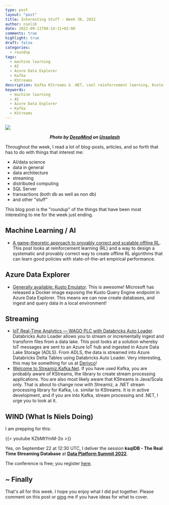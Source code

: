 ```yaml
---
type: post
layout: "post"
title: Interesting Stuff - Week 36, 2022
author: nielsb
date: 2022-09-11T08:14:11+02:00
comments: true
highlight: true
draft: false
categories:
  - roundup
tags:
  - machine learning
  - AI
  - Azure Data Explorer
  - Kafka
  - KStreams
description: Kafka KStreams & .NET, cool reinforcement learning, Kusto emulator, Niels at DPS 2022, and other interesting topics.
keywords:
  - machine learning
  - AI
  - Azure Data Explorer
  - Kafka
  - KStreams  
---
```


![](/images/posts/deepmind.jpg)

**<p style="text-align: center;"><em>Photo by <a href="https://unsplash.com/@deepmind?utm_source=unsplash&utm_medium=referral&utm_content=creditCopyText">DeepMind</a> on <a href="https://unsplash.com/s/photos/reinforcement-learning?utm_source=unsplash&utm_medium=referral&utm_content=creditCopyText">Unsplash</a></em></p>**

Throughout the week, I read a lot of blog-posts, articles, and so forth that has to do with things that interest me:

* AI/data science
* data in general
* data architecture
* streaming
* distributed computing
* SQL Server
* transactions (both db as well as non db)
* and other "stuff"

This blog post is the "roundup" of the things that have been most interesting to me for the week just ending.

<!--more-->

## Machine Learning / AI

* [A game-theoretic approach to provably correct and scalable offline RL][1]. This post looks at reinforcement learning (RL) and a way to design a systematic and provably correct way to create offline RL algorithms that can learn good policies with state-of-the-art empirical performance.

## Azure Data Explorer

* [Generally available: Kusto Emulator][2]. This is awesome! Microsoft has released a Docker image exposing the Kusto Query Engine endpoint in Azure Data Explorer. This means we can now create databases, and ingest and query data in a local environment!

## Streaming

* [IoT Real-Time Analytics — WAGO PLC with Databricks Auto Loader][3]. Databricks Auto Loader allows you to stream or incrementally ingest and transform files from a data lake. This post looks at a solution whereby IoT messages are sent to an Azure IoT hub and ingested in Azure Data Lake Storage (ADLS). From ADLS, the data is streamed into Azure Databricks Delta Tables using Databricks Auto Loader. Very interesting, this may be something for us at [Derivco](/derivco)!
* [Welcome to Streamiz.Kafka.Net][4]. If you have used Kafka, you are probably aware of KStreams, the library to create stream processing applications. You are also most likely aware that KStreams is Java/Scala only. That is about to change now with Streamiz, a .NET stream processing library for Kafka, i.e. similar to KStreams. It is in active development, and if you are into Kafka, stream processing and .NET, I urge you to look at it.

## WIND (What Is Niels Doing)

I am prepping for this:

{{< youtube KZbMtYmM-2o >}}

Yes, on September 22 at 12:30 UTC, I deliver the session **ksqlDB - The Real Time Streaming Database** at [**Data Platform Summit 2022**][5].

The conference is free; you register [here][6].

## ~ Finally

That's all for this week. I hope you enjoy what I did put together. Please comment on this post or [ping][ma] me if you have ideas for what to cover.

[ma]: mailto:niels.it.berglund@gmail.com
[mp]: https://blog.acolyer.org
[iq]: https://www.infoq.com/
[ew]: http://sqlonice.com/
[re]: http://blog.revolutionanalytics.com
[sqsk]: https://www.sqlskills.com
[mdaveyblog]: https://mdavey.wordpress.com/
[charlblog]: https://charlla.com/

[jovpop]: https://twitter.com/JovanPop_MSFT
[bobw]: https://twitter.com/bobwardms
[revod]: https://twitter.com/revodavid
[lonny]: https://twitter.com/sqL_handLe
[ewtw]: https://twitter.com/sqlOnIce
[buckw]: https://twitter.com/BuckWoodyMSFT
[mattw]: https://twitter.com/matthewwarren
[murba]: https://twitter.com/muratdemirbas
[daveda]: https://twitter.com/davidthecoder
[adcol]: https://twitter.com/adriancolyer
[jesrod]: https://twitter.com/jrdothoughts
[tomaz]: https://twitter.com/tomaz_tsql
[dataart]: https://twitter.com/dataartisans
[luis]: https://twitter.com/luis_de_sousa
[benstop]: https://twitter.com/benstopford
[conflu]: https://twitter.com/confluentinc
[tylert]: https://twitter.com/tyler_treat
[andrewng]: https://twitter.com/AndrewYNg
[lawr]: https://twitter.com/bytezn
[jue]: https://twitter.com/b0rk
[yan]: https://twitter.com/theburningmonk
[danny]: https://twitter.com/g9yuayon
[rmoff]: https://twitter.com/rmoff
[ryansw]: https://twitter.com/ryanswanstrom
[pabloc]: https://twitter.com/pabloc_ds
[mklep]: https://twitter.com/martinkl
[mdavey]: https://twitter.com/matt_davey
[jboner]: https://twitter.com/jboner
[joeduff]: https://twitter.com/funcOfJoe
[charl]: https://twitter.com/charllamprecht
[dbricks]: https://twitter.com/databricks
[adsit]: https://twitter.com/SitnikAdam
[vicky]: https://twitter.com/vickyharp
[dscentral]: https://twitter.com/DataScienceCtrl
[natemc]: https://twitter.com/natemcmaster
[ads]: https://twitter.com/azuredatastudio
[travw]: https://twitter.com/radtravis
[emilk]: https://twitter.com/IsTheArchitect
[netflx]: https://netflixtechblog.com/

[1]: https://www.microsoft.com/en-us/research/blog/a-game-theoretic-approach-to-provably-correct-and-scalable-offline-rl/
[2]: https://techcommunity.microsoft.com/t5/azure-data-explorer-blog/generally-available-kusto-emulator/ba-p/3616093
[3]: https://pub.towardsai.net/iot-real-time-analytics-wago-plc-with-databricks-auto-loader-4cd9d3c8de15
[4]: https://lgouellec.github.io/kafka-streams-dotnet/
[5]: https://dataplatformgeeks.com/dps2022/
[6]: https://dataplatformgeeks.com/dps2022/booking/

